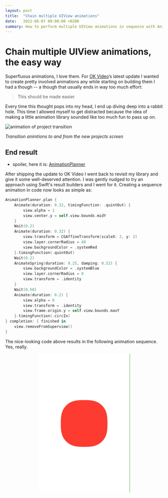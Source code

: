 ```yaml
---
layout: post
title:  "Chain multiple UIView animations"
date:   2022-06-07 00:00:00 +0200
summary: How to perform multiple UIView animations in sequence with AnimationPlanner
---
```

# Chain multiple UIView animations, the easy way

Superfluous animations, I love them. For [OK Video](https://okvideo.app)’s latest update I wanted to create pretty involved animations any while starting on building them I had a though -- a though that usually ends in way too much effort:

> This should be made easier

Every time this thought pops into my head, I end up diving deep into a rabbit hole. This time I allowed myself to get distracted because the idea of making a little animation library sounded like too much fun to pass up on.

![animation of project transition](../favicon.ico)

*Transition animtions to and from the new projects screen*

## End result

- spoiler, here it is: [AnimationPlanner](https://github.com/PimCoumans/AnimationPlanner)


After shipping the update to OK Video I went back to revisit my library and give it some well-deserved attention. I was gently nudged to try an approach using Swift's result builders and I went for it. Creating a sequence animation in code now looks as simple as:

```swift
AnimationPlanner.plan {
    Animate(duration: 0.32, timingFunction: .quintOut) {
        view.alpha = 1
        view.center.y = self.view.bounds.midY
    }
    Wait(0.2)
    Animate(duration: 0.32) {
        view.transform = CGAffineTransform(scaleX: 2, y: 2)
        view.layer.cornerRadius = 40
        view.backgroundColor = .systemRed
    }.timingFunction(.quintOut)
    Wait(0.2)
    AnimateSpring(duration: 0.25, damping: 0.52) {
        view.backgroundColor = .systemBlue
        view.layer.cornerRadius = 0
        view.transform = .identity
    }
    Wait(0.58)
    Animate(duration: 0.2) {
        view.alpha = 0
        view.transform = .identity
        view.frame.origin.y = self.view.bounds.maxY
    }.timingFunction(.circIn)
} completion: { finished in
    view.removeFromSuperview()
}
```

The nice-looking code above results in the following animation sequence. Yes, really.
<p align="center">
    <img src="https://raw.githubusercontent.com/PimCoumans/AnimationPlanner/main/Assets/sample-app.gif" width="293" height="443" />
</p>
